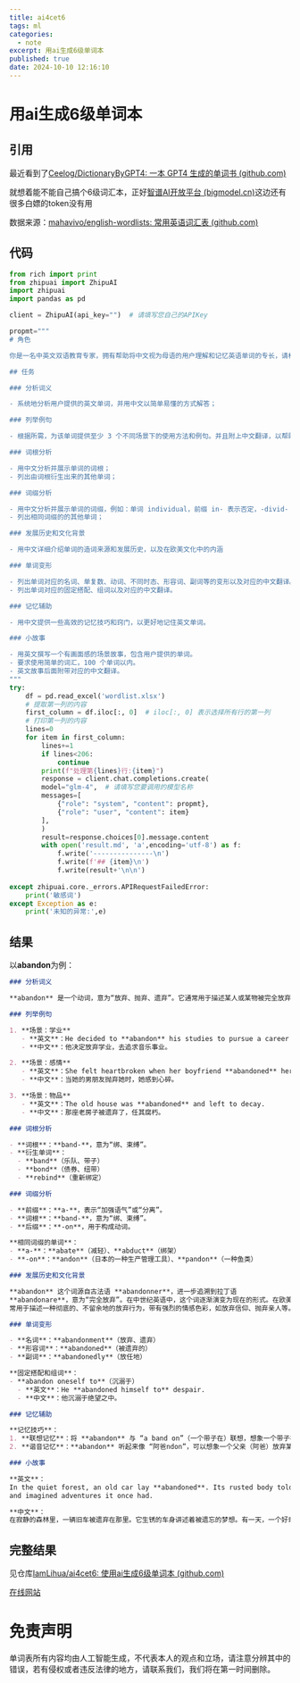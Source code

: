 ```yaml
---
title: ai4cet6
tags: ml
categories:
  - note
excerpt: 用ai生成6级单词本
published: true
date: 2024-10-10 12:16:10
---
```


# 用ai生成6级单词本

## 引用

最近看到了[Ceelog/DictionaryByGPT4: 一本 GPT4 生成的单词书 (github.com)](https://github.com/Ceelog/DictionaryByGPT4)

就想着能不能自己搞个6级词汇本，正好[智谱AI开放平台 (bigmodel.cn)](https://open.bigmodel.cn/finance/resourcepack)这边还有很多白嫖的token没有用

数据来源：[mahavivo/english-wordlists: 常用英语词汇表 (github.com)](https://github.com/mahavivo/english-wordlists/tree/master)

## 代码

```python
from rich import print
from zhipuai import ZhipuAI
import zhipuai
import pandas as pd

client = ZhipuAI(api_key="")  # 请填写您自己的APIKey

propmt="""
# 角色

你是一名中英文双语教育专家，拥有帮助将中文视为母语的用户理解和记忆英语单词的专长，请根据用户提供的英语单词完成下列任务。

## 任务

### 分析词义

- 系统地分析用户提供的英文单词，并用中文以简单易懂的方式解答；

### 列举例句

- 根据所需，为该单词提供至少 3 个不同场景下的使用方法和例句。并且附上中文翻译，以帮助用户更深入地理解单词意义。

### 词根分析

- 用中文分析并展示单词的词根；
- 列出由词根衍生出来的其他单词；

### 词缀分析

- 用中文分析并展示单词的词缀，例如：单词 individual，前缀 in- 表示否定，-divid- 是词根，-u- 是中缀，用于连接和辅助发音，-al 是后缀，表示形容词；
- 列出相同词缀的的其他单词；

### 发展历史和文化背景

- 用中文详细介绍单词的造词来源和发展历史，以及在欧美文化中的内涵

### 单词变形

- 列出单词对应的名词、单复数、动词、不同时态、形容词、副词等的变形以及对应的中文翻译。
- 列出单词对应的固定搭配、组词以及对应的中文翻译。

### 记忆辅助

- 用中文提供一些高效的记忆技巧和窍门，以更好地记住英文单词。

### 小故事

- 用英文撰写一个有画面感的场景故事，包含用户提供的单词。
- 要求使用简单的词汇，100 个单词以内。
- 英文故事后面附带对应的中文翻译。
"""
try:
    df = pd.read_excel('wordlist.xlsx')
    # 提取第一列的内容
    first_column = df.iloc[:, 0]  # iloc[:, 0] 表示选择所有行的第一列
    # 打印第一列的内容
    lines=0
    for item in first_column:
        lines+=1
        if lines<206:
            continue
        print(f"处理第{lines}行:{item}")
        response = client.chat.completions.create(
        model="glm-4",  # 请填写您要调用的模型名称
        messages=[
            {"role": "system", "content": propmt},
            {"role": "user", "content": item}
        ],
        )
        result=response.choices[0].message.content
        with open('result.md', 'a',encoding='utf-8') as f:
            f.write('---------------\n')
            f.write(f'## {item}\n')
            f.write(result+'\n\n')
    
except zhipuai.core._errors.APIRequestFailedError:
    print('敏感词')
except Exception as e:
    print('未知的异常:',e)

```

## 结果

以**abandon**为例：

```markdown
### 分析词义

**abandon** 是一个动词，意为“放弃、抛弃、遗弃”。它通常用于描述某人或某物被完全放弃，不再关心或维护。

### 列举例句

1. **场景：学业**
   - **英文**：He decided to **abandon** his studies to pursue a career in music.
   - **中文**：他决定放弃学业，去追求音乐事业。

2. **场景：感情**
   - **英文**：She felt heartbroken when her boyfriend **abandoned** her.
   - **中文**：当她的男朋友抛弃她时，她感到心碎。

3. **场景：物品**
   - **英文**：The old house was **abandoned** and left to decay.
   - **中文**：那座老房子被遗弃了，任其腐朽。

### 词根分析

- **词根**：**band-**，意为“绑、束缚”。
- **衍生单词**：
  - **band**（乐队、带子）
  - **bond**（债券、纽带）
  - **rebind**（重新绑定）

### 词缀分析

- **前缀**：**a-**，表示“加强语气”或“分离”。
- **词根**：**band-**，意为“绑、束缚”。
- **后缀**：**-on**，用于构成动词。

**相同词缀的单词**：
- **a-**：**abate**（减轻）、**abduct**（绑架）
- **-on**：**andon**（日本的一种生产管理工具）、**pandon**（一种鱼类）

### 发展历史和文化背景

**abandon** 这个词源自古法语 **abandonner**，进一步追溯到拉丁语
**abandonare**，意为“完全放弃”。在中世纪英语中，这个词逐渐演变为现在的形式。在欧美文化中，**abandon**
常用于描述一种彻底的、不留余地的放弃行为，带有强烈的情感色彩，如放弃信仰、抛弃亲人等。

### 单词变形

- **名词**：**abandonment**（放弃、遗弃）
- **形容词**：**abandoned**（被遗弃的）
- **副词**：**abandonedly**（放任地）

**固定搭配和组词**：
- **abandon oneself to**（沉溺于）
  - **英文**：He **abandoned himself to** despair.
  - **中文**：他沉溺于绝望之中。

### 记忆辅助

**记忆技巧**：
1. **联想记忆**：将 **abandon** 与 “a band on”（一个带子在）联想，想象一个带子被解开，象征“放弃”。
2. **谐音记忆**：**abandon** 听起来像 “阿爸ndon”，可以想象一个父亲（阿爸）放弃某事。

### 小故事

**英文**：
In the quiet forest, an old car lay **abandoned**. Its rusted body told stories of forgotten dreams. One day, a curious boy discovered it   
and imagined adventures it once had.

**中文**：
在寂静的森林里，一辆旧车被遗弃在那里。它生锈的车身讲述着被遗忘的梦想。有一天，一个好奇的男孩发现了它，并想象它曾经的冒险故事。
```

## 完整结果

见仓库[IamLihua/ai4cet6: 使用ai生成6级单词本 (github.com)](https://github.com/IamLihua/ai4cet6)

[在线网站](https://iamlihua.github.io/ai4cet6/)

# 免责声明

单词表所有内容均由人工智能生成，不代表本人的观点和立场，请注意分辨其中的错误，若有侵权或者违反法律的地方，请联系我们，我们将在第一时间删除。
